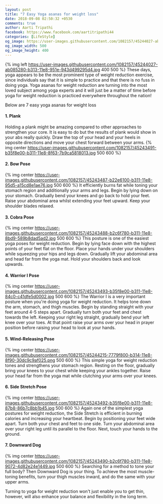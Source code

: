```yaml
---
layout: post
title: "7 Easy Yoga asanas for weight loss"
date: 2018-09-08 02:50:32 +0530
comments: true
author: Aarti Tripathi
facebook: https://www.facebook.com/aartitripathi44
categories: [LifeStyle]
og_image: https://user-images.githubusercontent.com/1082157/45244027-ab085280-b313-11e8-951e-943d499295d4.jpg
og_image_width: 500
og_image_height: 400
---
```


{% img left https://user-images.githubusercontent.com/1082157/45244027-ab085280-b313-11e8-951e-943d499295d4.jpg 400 500 %}
These days, yoga appears to be the most prominent type of weight reduction exercise, since individuals say that it is simple to practice and that there is no fuss in doing yoga. Yoga asanas for weight reduction are turning into the most loved subject among yoga experts and it will just be a matter of time before yoga for weight reduction is practiced everywhere throughout the nation! 
<!-- more -->

Below are 7 easy yoga asanas for weight loss

#### 1.  Plank 
Holding a plank might be amazing compared to other approaches to strengthen your core. It is easy to do but the results of plank would show in your abs really quickly. Draw the top of your head and your heels in opposite directions and move your chest forward between your arms. 
{% img center https://user-images.githubusercontent.com/1082157/45243491-b35f8e00-b311-11e8-8f63-7b9ca5818013.jpg 500 600 %}

#### 2.  Bow Pose
{% img center https://user-images.githubusercontent.com/1082157/45243487-b22e6100-b311-11e8-95d5-a15cd8e1ae76.jpg 500 600 %}
It efficiently burns fat while toning your stomach region and additionally your arms and legs. Begin by lying down on your stomach. Gradually bend your knees and go back to hold your feet. Raise your abdominal area whilst extending your feet upward. Keep your shoulder blades relaxed. 

#### 3.  Cobra Pose
{% img center https://user-images.githubusercontent.com/1082157/45243488-b2c6f780-b311-11e8-8bd9-589b8dad5ad2.jpg 500 600 %}
This posture is one of the easiest yoga poses for weight reduction. Begin by lying face down with the highest points of your feet flat on the floor. Place your hands under your shoulders while squeezing your hips and legs down. Gradually lift your abdominal area and head far from the yoga mat. Hold your shoulders back and look upwards. 

#### 4.  Warrior I Pose
{% img center https://user-images.githubusercontent.com/1082157/45243493-b35f8e00-b311-11e8-84c0-c41dfe5d0002.jpg 500 600 %}
The Warrior I is a very important posture when you're doing yoga for weight reduction. It helps tone down the arm, stomach, and thigh muscles. Begin by standing straight with your feet around 4-5 steps apart. Gradually turn both your feet and chest towards the left. Keeping your right leg straight, gradually bend your left knee over your toes. At that point raise your arms over your head in prayer position before raising your head to look at your hands. 

#### 5.  Wind-Releasing Pose
{% img center https://user-images.githubusercontent.com/1082157/45244215-7779f800-b314-11e8-8f90-30dc9c9af025.png 500 600 %}
This simple yoga for weight reduction tones and strengthens your stomach region. Resting on the floor, gradually bring your knees to your chest while keeping your ankles together. Raise your head far from the yoga mat while clutching your arms over your knees. 

#### 6.  Side Stretch Pose
{% img center https://user-images.githubusercontent.com/1082157/45243492-b35f8e00-b311-11e8-87b8-86b7c8bb1b45.jpg 500 600 %}
Again one of the simplest yoga postures for weight reduction, the Side Stretch is efficient in burning calories and increasing your heartbeat. Begin by positioning your feet wide apart. Turn both your chest and feet to one side. Turn your abdominal area over your right leg until its parallel to the floor. Next, touch your hands to the ground. 

#### 7.  Downward Dog 
{% img center https://user-images.githubusercontent.com/1082157/45243490-b2c6f780-b311-11e8-9072-4d82e24e1449.jpg 500 600 %}
Searching for a method to tone your full body? Then Downward Dog is your thing. To achieve the most muscle-toning benefits, turn your thigh muscles inward, and do the same with your upper arms. 

Turning to yoga for weight reduction won't just enable you to get thin, however, will also enhance your balance and flexibility in the long term. 

